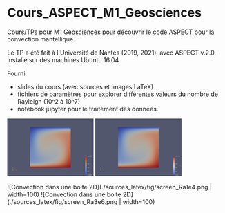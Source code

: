 # Cours_ASPECT_M1_Geosciences

Cours/TPs pour M1 Geosciences pour découvrir le code ASPECT pour la convection mantellique.

Le TP a été fait à l'Université de Nantes (2019, 2021), avec ASPECT v.2.0, installé sur des machines Ubuntu 16.04. 

Fourni: 
- slides du cours (avec sources et images LaTeX)
- fichiers de paramètres pour explorer différentes valeurs du nombre de Rayleigh (10^2 à 10^7)
- notebook jupyter pour le traitement des données.

<img src="./sources_latex/fig/screen_Ra1e4.png" width="200"> <img src="./sources_latex/fig/screen_Ra1e4.png" width="200">


![Convection dans une boite 2D](./sources_latex/fig/screen_Ra1e4.png | width=100)  ![Convection dans une boite 2D](./sources_latex/fig/screen_Ra3e6.png | width=100)
